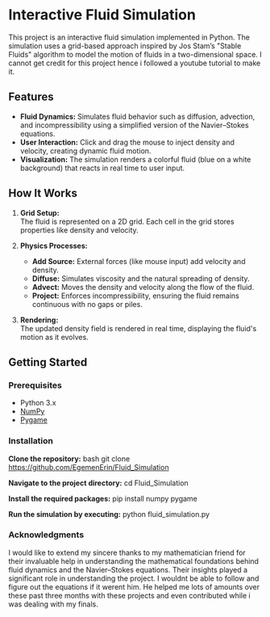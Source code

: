 # Interactive Fluid Simulation

This project is an interactive fluid simulation implemented in Python. The simulation uses a grid-based approach inspired by Jos Stam’s "Stable Fluids" algorithm to model the motion of fluids in a two-dimensional space.
I cannot get credit for this project hence i followed a youtube tutorial to make it.

## Features

- **Fluid Dynamics:** Simulates fluid behavior such as diffusion, advection, and incompressibility using a simplified version of the Navier–Stokes equations.
- **User Interaction:** Click and drag the mouse to inject density and velocity, creating dynamic fluid motion.
- **Visualization:** The simulation renders a colorful fluid (blue on a white background) that reacts in real time to user input.

## How It Works

1. **Grid Setup:**  
   The fluid is represented on a 2D grid. Each cell in the grid stores properties like density and velocity.

2. **Physics Processes:**  
   - **Add Source:** External forces (like mouse input) add velocity and density.
   - **Diffuse:** Simulates viscosity and the natural spreading of density.
   - **Advect:** Moves the density and velocity along the flow of the fluid.
   - **Project:** Enforces incompressibility, ensuring the fluid remains continuous with no gaps or piles.

3. **Rendering:**  
   The updated density field is rendered in real time, displaying the fluid's motion as it evolves.

## Getting Started

### Prerequisites

- Python 3.x
- [NumPy](https://numpy.org/)
- [Pygame](https://www.pygame.org/)

### Installation

**Clone the repository:**
bash git clone https://github.com/EgemenErin/Fluid_Simulation
 
**Navigate to the project directory:**
cd Fluid_Simulation

**Install the required packages:**
pip install numpy pygame

**Run the simulation by executing:**
python fluid_simulation.py

### Acknowledgments

I would like to extend my sincere thanks to my mathematician friend for their invaluable help in understanding the mathematical foundations behind fluid dynamics and the Navier–Stokes equations. 
Their insights played a significant role in understanding the project. I wouldnt be able to follow and figure out the equations if it werent him. He helped me lots of amounts over these past three months with these projects and even contributed while i was dealing with my finals.

